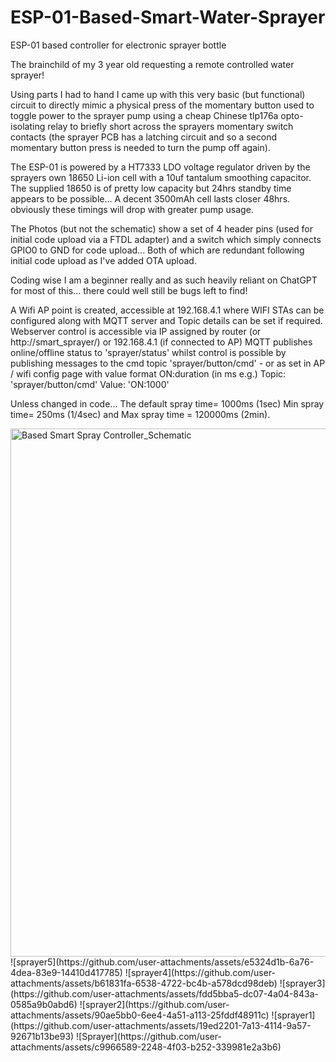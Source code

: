 # ESP-01-Based-Smart-Water-Sprayer
ESP-01 based controller for electronic sprayer bottle

The brainchild of my 3 year old requesting a remote controlled water sprayer! 

Using parts I had to hand I came up with this very basic (but functional) circuit to directly mimic a physical press of the momentary button used to toggle power to the sprayer pump using a cheap Chinese tlp176a opto-isolating relay to briefly short across the sprayers momentary switch contacts (the sprayer PCB has a latching circuit and so a second momentary button press is needed to turn the pump off again).

The ESP-01 is powered by a HT7333 LDO voltage regulator driven by the sprayers own 18650 Li-ion cell with a 10uf tantalum smoothing capacitor. The supplied 18650 is of pretty low capacity but 24hrs standby time appears to be possible... A decent 3500mAh cell lasts closer 48hrs. obviously these timings will drop with greater pump usage.

The Photos (but not the schematic) show a set of 4 header pins (used for initial code upload via a FTDL adapter) and a switch which simply connects GPIO0 to GND for code upload... Both of which are redundant following initial code upload as I've added OTA upload.

Coding wise I am a beginner really and as such heavily reliant on ChatGPT for most of this... there could well still be bugs left to find!

A Wifi AP point is created, accessible at 192.168.4.1 where WIFI STAs can be configured along with MQTT server and Topic details can be set if required. Webserver control is accessible via IP assigned by router (or http://smart_sprayer/) or 192.168.4.1 (if connected to AP)
MQTT publishes online/offline status to 'sprayer/status' whilst control is possible by publishing messages to the cmd topic 'sprayer/button/cmd' - or as set in AP / wifi config page with value format ON:duration (in ms e.g.) Topic: 'sprayer/button/cmd' Value: 'ON:1000'

Unless changed in code... The default spray time= 1000ms (1sec) Min spray time= 250ms (1/4sec) and Max spray time = 120000ms (2min).

            
<img width="1190" height="845" alt="Based Smart Spray Controller_Schematic" src="https://github.com/user-attachments/assets/c544ffe2-dd0d-4137-b59c-a2e04908ffbe" />
![sprayer5](https://github.com/user-attachments/assets/e5324d1b-6a76-4dea-83e9-14410d417785)
![sprayer4](https://github.com/user-attachments/assets/b61831fa-6538-4722-bc4b-a578dcd98deb)
![sprayer3](https://github.com/user-attachments/assets/fdd5bba5-dc07-4a04-843a-0585a9b0abd6)
![sprayer2](https://github.com/user-attachments/assets/90ae5bb0-6ee4-4a51-a113-25fddf48911c)
![sprayer1](https://github.com/user-attachments/assets/19ed2201-7a13-4114-9a57-92671b13be93)
![Sprayer](https://github.com/user-attachments/assets/c9966589-2248-4f03-b252-339981e2a3b6)
